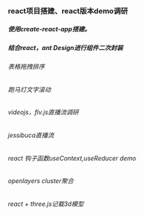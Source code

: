 ### react项目搭建、react版本demo调研

##### 使用create-react-app搭建。
##### 结合react，ant Design进行组件二次封装

###### 表格拖拽排序
###### 跑马灯文字滚动
###### videojs，flv.js直播流调研
###### jessibuca直播流
###### react 钩子函数useContext,useReducer demo
###### openlayers cluster聚合
###### react + three.js记载3d模型
